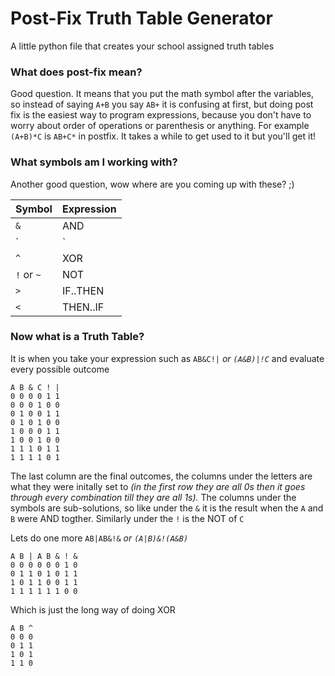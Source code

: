# Post-Fix Truth Table Generator
A little python file that creates your school assigned truth tables

### What does post-fix mean?
Good question. It means that you put the math symbol after the variables, so instead of saying `A+B` you say `AB+` it is confusing at first, but doing post fix is the easiest way to program expressions, because you don't have to worry about order of operations or parenthesis or anything. For example `(A+B)*C` is `AB+C*` in postfix. It takes a while to get used to it but you'll get it!

### What symbols am I working with?
Another good question, wow where are you coming up with these? ;)

Symbol | Expression
-------|-----------
`&` | AND
`|` | OR
`^` | XOR
`!` or `~` | NOT
`>` | IF..THEN
`<` | THEN..IF

### Now what is a Truth Table?
It is when you take your expression such as `AB&C!|` *or `(A&B)|!C`* and evaluate every possible outcome
```
A B & C ! |
0 0 0 0 1 1
0 0 0 1 0 0
0 1 0 0 1 1
0 1 0 1 0 0
1 0 0 0 1 1
1 0 0 1 0 0
1 1 1 0 1 1
1 1 1 1 0 1
```
The last column are the final outcomes, the columns under the letters are what they were initally set to *(in the first row they are all 0s then it goes through every combination till they are all 1s).* The columns under the symbols are sub-solutions, so like under the `&` it is the result when the `A` and `B` were AND togther. Similarly under the `!` is the NOT of `C`

Lets do one more `AB|AB&!&` *or `(A|B)&!(A&B)`*
```
A B | A B & ! &
0 0 0 0 0 0 1 0
0 1 1 0 1 0 1 1
1 0 1 1 0 0 1 1
1 1 1 1 1 1 0 0
```
Which is just the long way of doing XOR
```
A B ^
0 0 0
0 1 1
1 0 1
1 1 0
```


